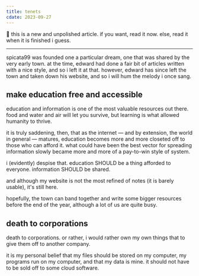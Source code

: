 ```yaml
---
title: tenets
cdate: 2023-09-27
---
```


🌱 this is a new and unpolished article. if you want, read it now. else, read it when it is finished i guess.

---

spicata99 was founded one a particular dream, one that was shared by the very early town. at the time, edward had done a fair bit of articles written with a nice style, and so i left it at that. however, edward has since left the town and taken down his website, and so i will hum the melody i once sang.

## make education free and accessible

education and information is one of the most valuable resources out there. food and water and air will let you survive, but learning is what allowed humanity to thrive.

it is truly saddening, then, that as the internet — and by extension, the world in general — matures, education becomes more and more closeted off to those who can afford it. what could have been the best vector for spreading information slowly became more and more of a pay-to-win style of system.

i (evidently) despise that. education SHOULD be a thing afforded to everyone. information SHOULD be shared.

and although my website is not the most refined of notes (it is barely usable), it's still here.

hopefully, the town can band together and write some bigger resources before the end of the year, although a lot of us are quite busy.

## death to corporations

death to corporations. or rather, i would rather own my own things that to give them off to another company.

it is my personal belief that my files should be stored on my computer, my programs run on my computer, and that my data is mine. it should not have to be sold off to some cloud software.
